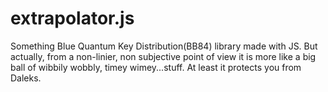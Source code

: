 # extrapolator.js
Something Blue
Quantum Key Distribution(BB84) library made with JS. But actually, from a non-linier, non subjective point of view it is more like a big ball of wibbily wobbly, timey wimey...stuff. At least it protects you from Daleks.
